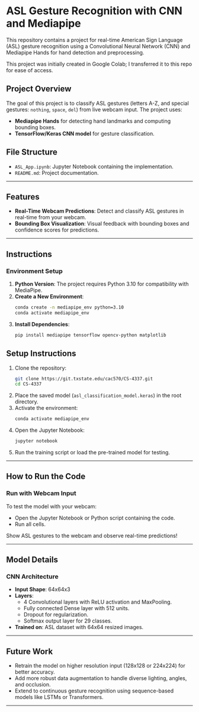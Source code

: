 # ASL Gesture Recognition with CNN and Mediapipe

This repository contains a project for real-time American Sign Language (ASL) gesture recognition using a Convolutional Neural Network (CNN) and Mediapipe Hands for hand detection and preprocessing.

This project was initially created in Google Colab; I transferred it to this repo for ease of access.

## Project Overview

The goal of this project is to classify ASL gestures (letters A-Z, and special gestures: `nothing`, `space`, `del`) from live webcam input. The project uses:
- **Mediapipe Hands** for detecting hand landmarks and computing bounding boxes.
- **TensorFlow/Keras CNN model** for gesture classification.


## File Structure

- `ASL_App.ipynb`: Jupyter Notebook containing the implementation.
- `README.md`: Project documentation.

---

## Features

- **Real-Time Webcam Predictions**: Detect and classify ASL gestures in real-time from your webcam.
- **Bounding Box Visualization**: Visual feedback with bounding boxes and confidence scores for predictions.

---
## Instructions

### Environment Setup
1. **Python Version**: The project requires Python 3.10 for compatibility with MediaPipe.
2. **Create a New Environment**:
   ```bash
   conda create -n mediapipe_env python=3.10
   conda activate mediapipe_env
   ```
3. **Install Dependencies**:
   ```bash
   pip install mediapipe tensorflow opencv-python matplotlib


## Setup Instructions
1. Clone the repository:
   ```bash
   git clone https://git.txstate.edu/cac570/CS-4337.git
   cd CS-4337
   ```
2. Place the saved model (`asl_classification_model.keras`) in the root directory.
3. Activate the environment:
   ```bash
   conda activate mediapipe_env
   ```
4. Open the Jupyter Notebook:
   ```bash
   jupyter notebook
   ```
5. Run the training script or load the pre-trained model for testing.
---

## How to Run the Code

### Run with Webcam Input

To test the model with your webcam:
- Open the Jupyter Notebook or Python script containing the code.
- Run all cells.

Show ASL gestures to the webcam and observe real-time predictions!

---

## Model Details

### CNN Architecture
- **Input Shape**: 64x64x3
- **Layers**:
  - 4 Convolutional layers with ReLU activation and MaxPooling.
  - Fully connected Dense layer with 512 units.
  - Dropout for regularization.
  - Softmax output layer for 29 classes.
- **Trained on**: ASL dataset with 64x64 resized images.

---

## Future Work

- Retrain the model on higher resolution input (128x128 or 224x224) for better accuracy.
- Add more robust data augmentation to handle diverse lighting, angles, and occlusion.
- Extend to continuous gesture recognition using sequence-based models like LSTMs or Transformers.

---


